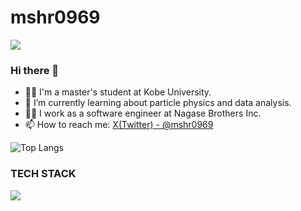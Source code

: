 # mshr0969
![](https://komarev.com/ghpvc/?username=mshr0969&color=blue)
### Hi there 👋

- 👨‍🎓 I'm a master's student at Kobe University.
- 🌱 I’m currently learning about particle physics and data analysis.
- 🧑‍💻 I work as a software engineer at Nagase Brothers Inc.
- 📫 How to reach me: [X(Twitter) - @mshr0969](https://twitter.com/mshr0969)

![Top Langs](http://github-profile-summary-cards.vercel.app/api/cards/profile-details?username=mshr0969)

### TECH STACK

<img src="https://skillicons.dev/icons?i=go,py,ts,cpp,aws,docker,terraform,mysql,postgres,graphql" /> <br /><br />
